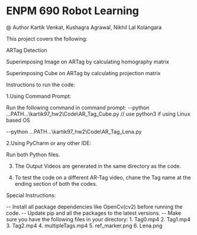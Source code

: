 # ENPM 690 Robot Learning
@ Author Kartik Venkat, Kushagra Agrawal, Nikhil Lal Kolangara

This project covers the following:

ARTag Detection

Superimposing Image on ARTag by calculating homography matrix

Superimposing Cube on ARTag by calculating projection matrix

Instructions to run the code:

1.Using Command Prompt:

Run the following command in command prompt:
--python ...PATH...\kartik97_hw2\Code\AR_Tag_Cube.py      // use python3 if using Linux based OS

--python ...PATH...\kartik97_hw2\Code\AR_Tag_Lena.py 

2.Using PyCharm or any other IDE:

Run both Python files.

3. The Output Videos are generated in the same directory as the code.

4. To test the code on a different AR-Tag video, chane the Tag name at the ending section of both the codes.



Special Instructions:

-- Install all package dependencies like OpenCv(cv2) before running the code.
-- Update pip and all the packages to the latest versions.
-- Make sure you have the following files in your directory:
	1. Tag0.mp4
	2. Tag1.mp4
	3. Tag2.mp4
	4. multipleTags.mp4
	5. ref_marker.png
	6. Lena.png

